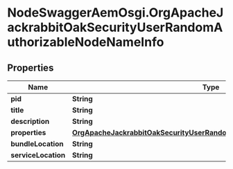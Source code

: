 # NodeSwaggerAemOsgi.OrgApacheJackrabbitOakSecurityUserRandomAuthorizableNodeNameInfo

## Properties
Name | Type | Description | Notes
------------ | ------------- | ------------- | -------------
**pid** | **String** |  | [optional] 
**title** | **String** |  | [optional] 
**description** | **String** |  | [optional] 
**properties** | [**OrgApacheJackrabbitOakSecurityUserRandomAuthorizableNodeNameProperties**](OrgApacheJackrabbitOakSecurityUserRandomAuthorizableNodeNameProperties.md) |  | [optional] 
**bundleLocation** | **String** |  | [optional] 
**serviceLocation** | **String** |  | [optional] 


